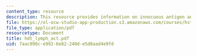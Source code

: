 ```yaml
---
content_type: resource
description: This resource provides information on innocuous antigen and pathogens.
file: https://ol-ocw-studio-app-production.s3.amazonaws.com/courses/hst-176-cellular-and-molecular-immunology-fall-2005/7aac898ce9926e82240de5d8aad4e9fd_hdt_lymph_act.pdf
file_type: application/pdf
resourcetype: Document
title: hdt_lymph_act.pdf
uid: 7aac898c-e992-6e82-240d-e5d8aad4e9fd
---
```

